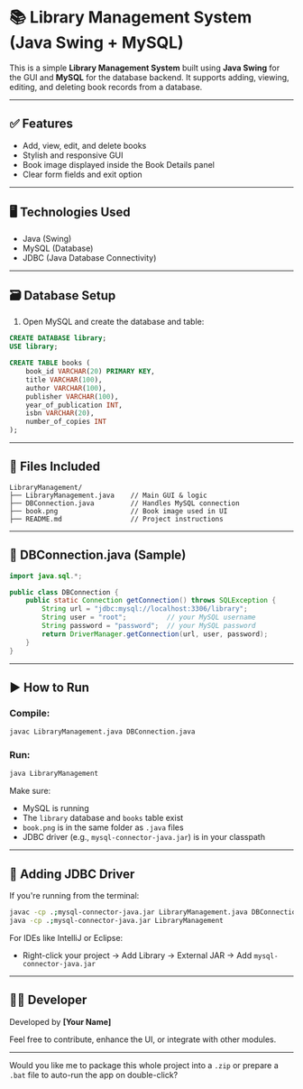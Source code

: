 # 📚 Library Management System (Java Swing + MySQL)

This is a simple **Library Management System** built using **Java Swing** for the GUI and **MySQL** for the database backend. It supports adding, viewing, editing, and deleting book records from a database.

---

## ✅ Features

* Add, view, edit, and delete books
* Stylish and responsive GUI
* Book image displayed inside the Book Details panel
* Clear form fields and exit option

---

## 🖥️ Technologies Used

* Java (Swing)
* MySQL (Database)
* JDBC (Java Database Connectivity)

---

## 🗃️ Database Setup

1. Open MySQL and create the database and table:

```sql
CREATE DATABASE library;
USE library;

CREATE TABLE books (
    book_id VARCHAR(20) PRIMARY KEY,
    title VARCHAR(100),
    author VARCHAR(100),
    publisher VARCHAR(100),
    year_of_publication INT,
    isbn VARCHAR(20),
    number_of_copies INT
);
```

---

## 🧩 Files Included

```
LibraryManagement/
├── LibraryManagement.java    // Main GUI & logic
├── DBConnection.java         // Handles MySQL connection
├── book.png                  // Book image used in UI
├── README.md                 // Project instructions
```

---

## 🔌 DBConnection.java (Sample)

```java
import java.sql.*;

public class DBConnection {
    public static Connection getConnection() throws SQLException {
        String url = "jdbc:mysql://localhost:3306/library";
        String user = "root";          // your MySQL username
        String password = "password";  // your MySQL password
        return DriverManager.getConnection(url, user, password);
    }
}
```

---

## ▶️ How to Run

### Compile:

```bash
javac LibraryManagement.java DBConnection.java
```

### Run:

```bash
java LibraryManagement
```

Make sure:

* MySQL is running
* The `library` database and `books` table exist
* `book.png` is in the same folder as `.java` files
* JDBC driver (e.g., `mysql-connector-java.jar`) is in your classpath

---

## 🧰 Adding JDBC Driver

If you're running from the terminal:

```bash
javac -cp .;mysql-connector-java.jar LibraryManagement.java DBConnection.java
java -cp .;mysql-connector-java.jar LibraryManagement
```

For IDEs like IntelliJ or Eclipse:

* Right-click your project → Add Library → External JAR → Add `mysql-connector-java.jar`

---

## 🙋‍♂️ Developer

Developed by **\[Your Name]**

Feel free to contribute, enhance the UI, or integrate with other modules.

---

Would you like me to package this whole project into a `.zip` or prepare a `.bat` file to auto-run the app on double-click?
